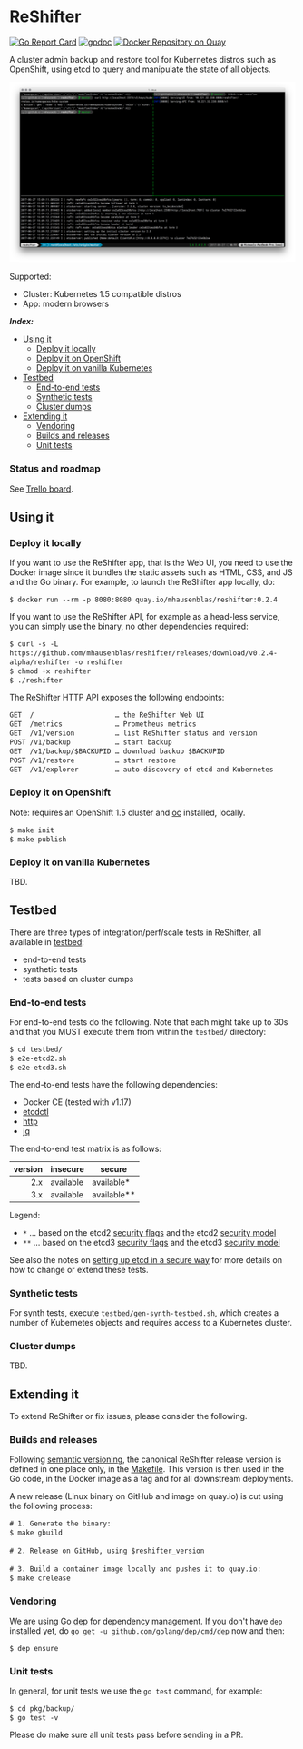 # ReShifter

[![Go Report Card](https://goreportcard.com/badge/github.com/mhausenblas/reshifter)](https://goreportcard.com/report/github.com/mhausenblas/reshifter)
[![godoc](https://godoc.org/github.com/mhausenblas/reshifter?status.svg)](https://godoc.org/github.com/mhausenblas/reshifter)
[![Docker Repository on Quay](https://quay.io/repository/mhausenblas/reshifter/status "Docker Repository on Quay")](https://quay.io/repository/mhausenblas/reshifter)

A cluster admin backup and restore tool for Kubernetes distros such as OpenShift, using etcd to query and manipulate the state of all objects.

[![Screen cast: Introducing ReShifter](images/reshifter-cli.png)](https://www.useloom.com/share/e590aedeb95b441fb23ab4f9e9e80c32 "Introducing ReShifter")  

Supported:

- Cluster: Kubernetes 1.5 compatible distros
- App: modern browsers

***Index:***

- [Using it](#using-it)
  - [Deploy it locally](#deploy-it-locally)
  - [Deploy it on OpenShift](#deploy-it-on-openshift)
  - [Deploy it on vanilla Kubernetes](#deploy-it-on-vanilla-kubernetes)
- [Testbed](#testbed)
  - [End-to-end tests](#end-to-end-tests)
  - [Synthetic tests](#synthetic-tests)
  - [Cluster dumps](#cluster-dumps)
- [Extending it](#extending-it)
  - [Vendoring](#vendoring)
  - [Builds and releases](#builds-and-releases)
  - [Unit tests](#unit-tests)

### Status and roadmap

See [Trello board](https://trello.com/b/iOrEdJQ3/reshifter).

## Using it

### Deploy it locally

If you want to use the ReShifter app, that is the Web UI, you need to use the Docker image since it bundles the static assets such as HTML, CSS, and JS and the Go binary.
For example, to launch the ReShifter app locally, do:

```
$ docker run --rm -p 8080:8080 quay.io/mhausenblas/reshifter:0.2.4
```

If you want to use the ReShifter API, for example as a head-less service, you can simply use the binary, no other dependencies required:

```
$ curl -s -L https://github.com/mhausenblas/reshifter/releases/download/v0.2.4-alpha/reshifter -o reshifter
$ chmod +x reshifter
$ ./reshifter
```

The ReShifter HTTP API exposes the following endpoints:

```
GET  /                    … the ReShifter Web UI
GET  /metrics             … Prometheus metrics
GET  /v1/version          … list ReShifter status and version
POST /v1/backup           … start backup
GET  /v1/backup/$BACKUPID … download backup $BACKUPID
POST /v1/restore          … start restore
GET  /v1/explorer         … auto-discovery of etcd and Kubernetes
```

### Deploy it on OpenShift

Note: requires an OpenShift 1.5 cluster and [oc](https://github.com/openshift/origin/releases/tag/v1.5.1) installed, locally.

```
$ make init
$ make publish
```

### Deploy it on vanilla Kubernetes

TBD.

## Testbed

There are three types of integration/perf/scale tests in ReShifter, all available in [testbed](testbed/):

- end-to-end tests
- synthetic tests
- tests based on cluster dumps

### End-to-end tests

For end-to-end tests do the following. Note that each might take up to 30s and that you MUST execute them from within the `testbed/` directory:

```
$ cd testbed/
$ e2e-etcd2.sh
$ e2e-etcd3.sh
```

The end-to-end tests have the following dependencies:

- Docker CE (tested with v1.17)
- [etcdctl](https://github.com/coreos/etcd/tree/master/etcdctl)
- [http](https://httpie.org)
- [jq](https://stedolan.github.io/jq/)

The end-to-end test matrix is as follows:

|version   | insecure  | secure       |
| --------:| --------- | ------------ |
| 2.x      | available | available*   |
| 3.x      | available | available**  |

Legend:

- `*` … based on the etcd2 [security flags](https://coreos.com/etcd/docs/latest/v2/configuration.html#security-flags) and the etcd2 [security model](https://coreos.com/etcd/docs/latest/v2/security.html)
- `**` … based on the etcd3 [security flags](https://coreos.com/etcd/docs/latest/op-guide/configuration.html#security-flags) and the etcd3 [security model](https://coreos.com/etcd/docs/latest/op-guide/security.html)

See also the notes on [setting up etcd in a secure way](testbed/certs/README.md) for more details on how to change or extend these tests.

### Synthetic tests

For synth tests, execute `testbed/gen-synth-testbed.sh`, which creates a number of Kubernetes objects and requires access to a Kubernetes cluster.

### Cluster dumps

TBD.


## Extending it

To extend ReShifter or fix issues, please consider the following.

### Builds and releases

Following [semantic versioning](http://semver.org/), the canonical ReShifter release version is defined in one place only,
in the [Makefile](Makefile). This version is then used in the Go code, in the Docker image as a tag and for all downstream
deployments.

A new release (Linux binary on GitHub and image on quay.io) is cut using the following process:

```
# 1. Generate the binary:
$ make gbuild

# 2. Release on GitHub, using $reshifter_version

# 3. Build a container image locally and pushes it to quay.io:
$ make crelease
```

### Vendoring

We are using Go [dep](https://github.com/golang/dep) for dependency management.
If you don't have `dep` installed yet, do `go get -u github.com/golang/dep/cmd/dep` now and then:

```
$ dep ensure
```

### Unit tests

In general, for unit tests we use the `go test` command, for example:

```
$ cd pkg/backup/
$ go test -v
```

Please do make sure all unit tests pass before sending in a PR.
